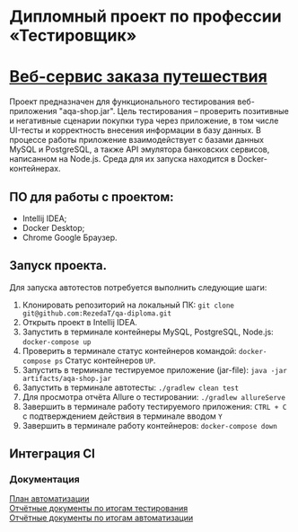 # Дипломный проект по профессии «Тестировщик»

# [Веб-сервис заказа путешествия](https://github.com/netology-code/qa-diploma)

Проект предназначен для функционального тестирования веб-приложения "aqa-shop.jar". 
Цель тестирования – проверить позитивные и негативные сценарии покупки тура через приложение, в том числе UI-тесты и корректность внесения информации в базу данных. 
В процессе работы приложение взаимодействует с базами данных MySQL и PostgreSQL, а также API эмулятора банковских сервисов, написанном на Node.js. Среда для их запуска находится в Docker-контейнерах.

## ПО для работы с проектом:
- Intellij IDEA;
- Docker Desktop;
- Chrome Google Браузер.

## Запуск проекта.

Для запуска автотестов потребуется выполнить следующие шаги:
1. Клонировать репозиторий на локальный ПК:
   `git clone git@github.com:RezedaT/qa-diploma.git`
2. Открыть проект в Intellij IDEA.
3. Запустить в терминале контейнеры MySQL, PostgreSQL, Node.js:
   `docker-compose up`
4. Проверить в терминале статус контейнеров командой:
   `docker-compose ps`
Cтатус контейнеров `UP`.
5. Запустить в терминале тестируемое приложение (jar-file):
   `java -jar artifacts/aqa-shop.jar`
6. Запустить в терминале автотесты:
   `./gradlew clean test`
7. Для просмотра отчёта Allure о тестировании:
   `./gradlew allureServe`
8. Завершить в терминале  работу тестируемого приложения: 
`CTRL + C` с подтверждением действия в терминале вводом `Y`
9. Завершить в терминале работу контейнеров:
`docker-compose down`

## Интеграция CI

### Документация
[План автоматизации](documentation/Plan.md)  
[Отчётные документы по итогам тестирования](documentation/Report.md)    
[Отчётные документы по итогам автоматизации](documentation/Summary.md)  
